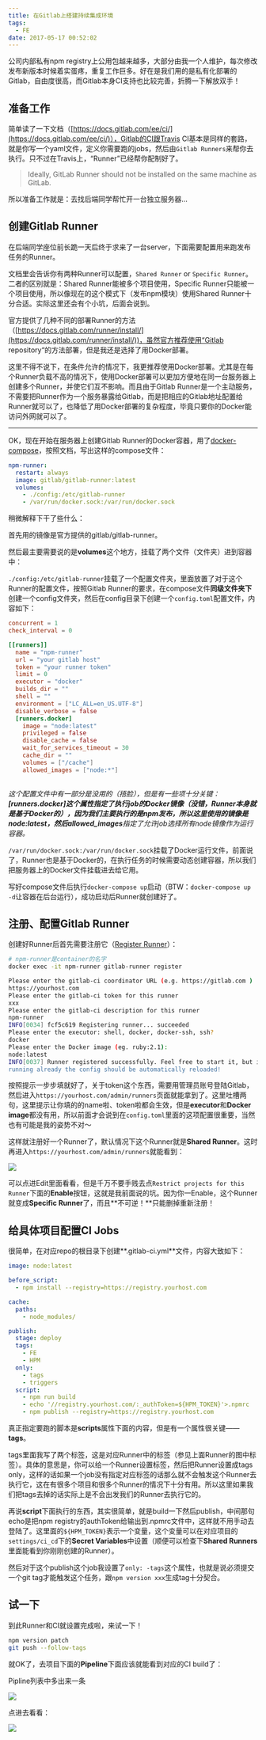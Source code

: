 ```yaml
---
title: 在Gitlab上搭建持续集成环境
tags:
  - FE
date: 2017-05-17 00:52:02
---
```



公司内部私有npm registry上公用包越来越多，大部分由我一个人维护，每次修改发布新版本时候着实蛋疼，重复工作巨多。好在是我们用的是私有化部署的Gitlab，自由度很高，而Gitlab本身CI支持也比较完善，折腾一下解放双手！



## 准备工作

简单读了一下文档（[https://docs.gitlab.com/ee/ci/](https://docs.gitlab.com/ee/ci/)），Gitlab的CI跟Travis CI基本是同样的套路，就是你写一个yaml文件，定义你需要跑的jobs，然后由`Gitlab Runners`来帮你去执行。只不过在Travis上，“Runner”已经帮你配制好了。

> Ideally, GitLab Runner should not be installed on the same machine as GitLab. 

所以准备工作就是：去找后端同学帮忙开一台独立服务器...



## 创建Gitlab Runner

在后端同学座位前长跪一天后终于求来了一台server，下面需要配置用来跑发布任务的Runner。

文档里会告诉你有两种Runner可以配置，`Shared Runner` or `Specific Runner`。二者的区别就是：Shared Runner能被多个项目使用，Specific Runner只能被一个项目使用，所以像现在的这个模式下（发布npm模块）使用Shared Runner十分合适。实际这里还会有个小坑，后面会说到。

官方提供了几种不同的部署Runner的方法（[https://docs.gitlab.com/runner/install/](https://docs.gitlab.com/runner/install/))，虽然官方推荐使用“Gitlab repository“的方法部署，但是我还是选择了用Docker部署。

这里不得不说下，在条件允许的情况下，我更推荐使用Docker部署。尤其是在每个Runner负载不高的情况下，使用Docker部署可以更加方便地在同一台服务器上创建多个Runner，并使它们互不影响。而且由于Gitlab Runner是一个主动服务，不需要把Runner作为一个服务暴露给Gitlab，而是把相应的Gitlab地址配置给Runner就可以了，也降低了用Docker部署的复杂程度，毕竟只要你的Docker能访问外网就可以了。

---

OK，现在开始在服务器上创建Gitlab Runner的Docker容器，用了[docker-compose](https://docs.docker.com/compose/)，按照文档，写出这样的compose文件：

```yml
npm-runner:
  restart: always
  image: gitlab/gitlab-runner:latest
  volumes:
    - ./config:/etc/gitlab-runner
    - /var/run/docker.sock:/var/run/docker.sock
```

稍微解释下干了些什么：

首先用的镜像是官方提供的gitlab/gitlab-runner。

然后最主要需要说的是**volumes**这个地方，挂载了两个文件（文件夹）进到容器中：

`./config:/etc/gitlab-runner`挂载了一个配置文件夹，里面放置了对于这个Runner的配置文件，按照Gitlab Runner的要求，在compose文件**同级文件夹下**创建一个config文件夹，然后在config目录下创建一个`config.toml`配置文件，内容如下：

```toml
concurrent = 1
check_interval = 0

[[runners]]
  name = "npm-runner"
  url = "your gitlab host"
  token = "your runner token"
  limit = 0
  executor = "docker"
  builds_dir = ""
  shell = ""
  environment = ["LC_ALL=en_US.UTF-8"]
  disable_verbose = false
  [runners.docker]
    image = "node:latest"
    privileged = false
    disable_cache = false
    wait_for_services_timeout = 30
    cache_dir = ""
    volumes = ["/cache"]
    allowed_images = ["node:*"]
    
```

*这个配置文件中有一部分是没用的（捂脸），但是有一些项十分关键：**[runners.docker]**这个属性指定了执行job的Docker镜像（没错，**Runner本身就是基于Docker的**），因为我们主要执行的是npm发布，所以这里使用的镜像是node:latest，然后**allowed_images**指定了允许job选择所有node镜像作为运行容器。*



`/var/run/docker.sock:/var/run/docker.sock`挂载了Docker运行文件，前面说了，Runner也是基于Docker的，在执行任务的时候需要动态创建容器，所以我们把服务器上的Docker文件挂载进去给它用。

写好compose文件后执行`docker-compose up`启动（BTW：`docker-compose up -d`让容器在后台运行），成功启动后Runner就创建好了。



## 注册、配置Gitlab Runner

创建好Runner后首先需要注册它（[Register Runner](https://docs.gitlab.com/ee/ci/runners/README.html#creating-and-registering-a-runner)）：

```bash
# npm-runner是container的名字
docker exec -it npm-runner gitlab-runner register 

Please enter the gitlab-ci coordinator URL (e.g. https://gitlab.com )
https://yourhost.com
Please enter the gitlab-ci token for this runner
xxx
Please enter the gitlab-ci description for this runner
npm-runner
INFO[0034] fcf5c619 Registering runner... succeeded
Please enter the executor: shell, docker, docker-ssh, ssh?
docker
Please enter the Docker image (eg. ruby:2.1):
node:latest
INFO[0037] Runner registered successfully. Feel free to start it, but if it's
running already the config should be automatically reloaded!
```

按照提示一步步填就好了，关于token这个东西，需要用管理员账号登陆Gitlab，然后进入`https://yourhost.com/admin/runners`页面就能拿到了。这里吐槽两句，这里提示让你填的的name啦、token啦都会生效，但是**executor**和**Docker image**都没有用，所以前面才会说到在`config.toml`里面的这项配置很重要，当然也有可能是我的姿势不对～



这样就注册好一个Runner了，默认情况下这个Runner就是**Shared Runner**。这时再进入`https://yourhost.com/admin/runners`就能看到：

![](/images/runners.jpeg)



可以点进Edit里面看看，但是千万不要手贱去点`Restrict projects for this Runner`下面的**Enable**按钮，这就是我前面说的坑。因为你一Enable，这个Runner就变成**Specific Runner**了，而且**不可逆！**只能删掉重新注册！



## 给具体项目配置CI Jobs

很简单，在对应repo的根目录下创建**.gitlab-ci.yml**文件，内容大致如下：

```yml
image: node:latest

before_script:  
  - npm install --registry=https://registry.yourhost.com

cache:  
  paths:
    - node_modules/

publish:  
  stage: deploy
  tags:
    - FE
    - HPM
  only:
    - tags
    - triggers
  script:
    - npm run build
    - echo '//registry.yourhost.com/:_authToken=${HPM_TOKEN}'>.npmrc
    - npm publish --registry=https://registry.yourhost.com

```

真正指定要跑的脚本是**scripts**属性下面的内容，但是有一个属性很关键——**tags**。

tags里面我写了两个标签，这是对应Runner中的标签（参见上面Runner的图中标签）。具体的意思是，你可以给一个Runner设置标签，然后把Runner设置成tags only，这样的话如果一个job没有指定对应标签的话那么就不会触发这个Runner去执行它，这在有很多个项目和很多个Runner的情况下十分有用。所以这里如果我们把tags去掉的话实际上是不会出发我们的Runner去执行它的。

再说**script**下面执行的东西，其实很简单，就是build一下然后publish，中间那句echo是把npm registry的authToken给输出到.npmrc文件中，这样就不用手动去登陆了。这里面的`${HPM_TOKEN}`表示一个变量，这个变量可以在对应项目的`settings/ci_cd`下的**Secret Variables**中设置（顺便可以检查下**Shared Runners**里面能看到你刚刚创建的Runner）。

然后对于这个publish这个job我设置了`only: -tags`这个属性，也就是说必须提交一个git tag才能触发这个任务，跟`npm version xxx`生成tag十分契合。



## 试一下

到此Runner和CI就设置完成啦，来试一下！

```bash
npm version patch
git push --follow-tags
```

就OK了，去项目下面的**Pipeline**下面应该就能看到对应的CI build了：

Pipline列表中多出来一条

![](/images/ci-success-1.png)



点进去看看：

![](/images/ci-success-2.png)

